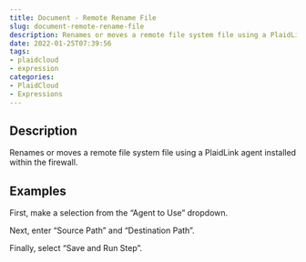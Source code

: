 ```yaml
---
title: Document - Remote Rename File
slug: document-remote-rename-file
description: Renames or moves a remote file system file using a PlaidLink agent installed within the firewall
date: 2022-01-25T07:39:56
tags:
- plaidcloud
- expression
categories:
- PlaidCloud
- Expressions
---
```



## Description


Renames or moves a remote file system file using a PlaidLink agent installed within the firewall.



## Examples


First, make a selection from the “Agent to Use” dropdown. 



Next, enter “Source Path” and “Destination Path”. 



Finally, select “Save and Run Step”.

